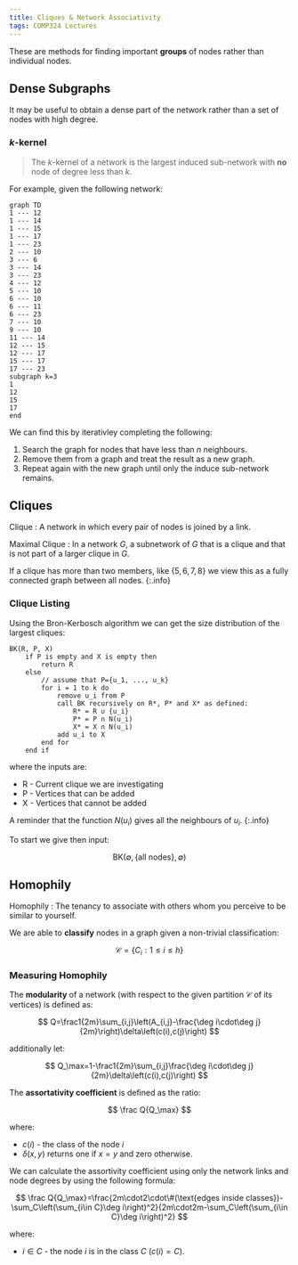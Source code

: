 ```yaml
---
title: Cliques & Network Associativity
tags: COMP324 Lectures
---
```

These are methods for finding important **groups** of nodes rather than individual nodes.

## Dense Subgraphs
It may be useful to obtain a dense part of the network rather than a set of nodes with high degree.

### $k$-kernel
> The $k$-kernel of a network is the largest induced sub-network with **no** node of degree less than $k$.

For example, given the following network:

```mermaid
graph TD
1 --- 12
1 --- 14
1 --- 15
1 --- 17
1 --- 23
2 --- 10
3 --- 6
3 --- 14
3 --- 23
4 --- 12
5 --- 10
6 --- 10
6 --- 11
6 --- 23
7 --- 10
9 --- 10
11 --- 14
12 --- 15
12 --- 17
15 --- 17
17 --- 23
subgraph k=3
1
12
15
17
end
```

We can find this by iterativley completing the following:

1. Search the graph for nodes that have less than $n$ neighbours.
1. Remove them from a graph and treat the result as a new graph.
1. Repeat again with the new graph until only the induce sub-network remains.

## Cliques

Clique
: A network in which every pair of nodes is joined by a link.

Maximal Clique
: In a network $G$, a subnetwork of $G$ that is a clique and that is not part of a larger clique in $G$.

If a clique has more than two members, like $\{5,6,7,8\}$ we view this as a fully connected graph between all nodes.
{:.info}

### Clique Listing
Using the Bron-Kerbosch algorithm we can get the size distribution of the largest cliques:

```
BK(R, P, X)
	if P is empty and X is empty then
		return R
	else
		// assume that P={u_1, ..., u_k}
		for i = 1 to k do
			remove u_i from P
			call BK recursively on R*, P* and X* as defined:
				R* = R ∪ {u_i}
				P* = P ∩ N(u_i)
				X* = X ∩ N(u_i)
			add u_i to X
		end for
	end if
```

where the inputs are:

* R - Current clique we are investigating
* P - Vertices that can be added
* X - Vertices that cannot be added

A reminder that the function $N(u_i)$ gives all the neighbours of $u_i$.
{:.info}

To start we give then input:

$$
\text{BK}(\emptyset, \{\text{all nodes}\},\emptyset )
$$


## Homophily

Homophily
: The tenancy to associate with others whom you perceive to be similar to yourself.

We are able to **classify** nodes in a graph given a non-trivial classification:

$$
\mathcal C = \{C_i:1\leq i \leq h\}
$$

### Measuring Homophily
The **modularity** of a network (with respect to the given partition $\mathcal C$ of its vertices) is defined as:

$$
Q=\frac1{2m}\sum_{i,j}\left(A_{i,j}-\frac{\deg i\cdot\deg j}{2m}\right)\delta\left(c(i),c(j)\right)
$$

additionally let:

$$
Q_\max=1-\frac1{2m}\sum_{i,j}\frac{\deg i\cdot\deg j}{2m}\delta\left(c(i),c(j)\right)
$$

The **assortativity coefficient** is defined as the ratio:

$$
\frac Q{Q_\max}
$$

where:

* $c(i)$ - the class of the node $i$
* $\delta(x, y)$ returns one if $x=y$ and zero otherwise.

We can calculate the assortivity coefficient using only the network links and node degrees by using the following formula:

$$
\frac Q{Q_\max}=\frac{2m\cdot2\cdot\#(\text{edges inside classes})-\sum_C\left(\sum_{i\in C}\deg i\right)^2}{2m\cdot2m-\sum_C\left(\sum_{i\in C}\deg i\right)^2}
$$

where:

* $i\in C$ - the node $i$ is in the class $C$ ($c(i)=C$).
